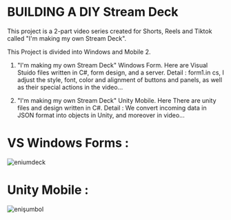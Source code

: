# BUILDING A DIY Stream Deck

This project is a 2-part video series created for Shorts, Reels and Tiktok called "I'm making my own Stream Deck".

This Project is divided into Windows and Mobile 2.

1. "I'm making my own Stream Deck" Windows Form. Here are Visual Stuido files written in C#, form design, and a server. 
Detail : form1.in cs, I adjust the style, font, color and alignment of buttons and panels, as well as their special actions in the video...

2. "I'm making my own Stream Deck" Unity Mobile. Here There are unity files and design written in C#.
Detail : We convert incoming data in JSON format into objects in Unity, and moreover in video...

# VS Windows Forms :
![eniumdeck](https://github.com/user-attachments/assets/6cc32e96-3cec-4574-9b1b-928799d0f088)
# Unity Mobile : 
![enişumbol](https://github.com/user-attachments/assets/ab0814d0-0855-481d-9d2f-45c3d3ddae7d)
